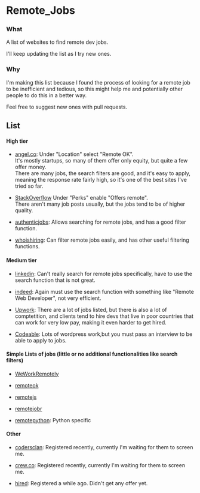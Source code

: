 # Remote_Jobs

### What

A list of websites to find remote dev jobs.

I'll keep updating the list as I try new ones.

### Why

I'm making this list because I found the process of looking for a remote job to be inefficient and tedious, so this might help me and potentially other people to do this in a better way.

Feel free to suggest new ones with pull requests.

## List

#### High tier

* [angel.co](https://angel.co/): Under "Location" select "Remote OK".   
It's mostly startups, so many of them offer only equity, but quite a few offer money.   
There are many jobs, the search filters are good, and it's easy to apply, meaning the response rate fairly high, so it's one of the best sites I've tried so far.

* [StackOverflow](https://stackoverflow.com/jobs?sort=i&r=true) Under "Perks" enable "Offers remote".  
There aren't many job posts usually, but the jobs tend to be of higher quality.

* [authenticjobs](https://www.authenticjobs.com): Allows searching for remote jobs, and has a good filter function.

* [whoishiring](https://whoishiring.io/): Can filter remote jobs easily, and has other useful filtering functions.


#### Medium tier

* [linkedin](https://www.linkedin.com/jobs/): Can't really search for remote jobs specifically, have to use the search function that is not great.

* [indeed](https://www.indeed.com): Again must use the search function with something like "Remote Web Developer", not very efficient.

* [Upwork](https://www.upwork.com/): There are a lot of jobs listed, but there is also a lot of comptetition, and clients tend to hire devs that live in poor countries that can work for very low pay, making it even harder to get hired.

* [Codeable](https://codeable.io/): Lots of wordpress work,but you must pass an interview to be able to apply to jobs.

#### Simple Lists of jobs (little or no additional functionalities like search filters)

* [WeWorkRemotely](https://weworkremotely.com/)

* [remoteok](https://remoteok.io/remote-dev-jobs)

* [remotejs](https://remotejs.co/)

* [remotejobr](https://remotejobr.com/)

* [remotepython](https://www.remotepython.com/): Python specific

#### Other

* [codersclan](https://www.codersclan.com/): Registered recently, currently I'm waiting for them to screen me.

* [crew.co](https://crew.co/): Registered recently, currently I'm waiting for them to screen me.

* [hired](https://hired.com/): Registered a while ago. Didn't get any offer yet.

